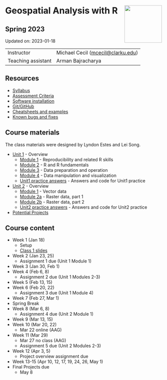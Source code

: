 
# Geospatial Analysis with R <img src="https://s28151.pcdn.co/offices/marketing-and-communications/wp-content/blogs.dir/3/files/sites/106/2019/08/CU_Seal_Red_SM_60_75_v4-768x768.png" align="right" width="120" />

## Spring 2023

Updated on: 2023-01-18

<center>

|                    |                                     |
|:-------------------|:------------------------------------|
| Instructor         | Michael Cecil (<mcecil@clarku.edu>) |
| Teaching assistant | Arman Bajracharya                   |

</center>

## Resources

-   [Syllabus](syllabus.html)
-   [Assessment Criteria](assessment.html)
-   [Software installation](software-installation.html)
-   [Git/GitHub](git-github.html)
-   [Cheatsheets and examples](cheatsheets.html)
-   [Known bugs and fixes](bugs-fixes.html)

## Course materials

The class materials were designed by Lyndon Estes and Lei Song.

-   [Unit 1](unit1.html) - Overview
    -   [Module 1](unit1-module1.html) - Reproducibility and related R
        skills
    -   [Module 2](unit1-module2.html) - R and R fundamentals
    -   [Module 3](unit1-module3.html) - Data preparation and operation
    -   [Module 4](unit1-module4.html) - Data manipulation and
        visualization
    -   [Unit1 practice answers](unit1-practice-answers.html) - Answers
        and code for Unit1 practice
-   [Unit 2](unit2.html) - Overview
    -   [Module 1](unit2-module1.html) - Vector data
    -   [Module 2a](unit2-module2a.html) - Raster data, part 1
    -   [Module 2b](unit2-module2b.html) - Raster data, part 2
    -   [Unit2 practice answers](unit2-practice-answers.html) - Answers
        and code for Unit2 practice
-   [Potential Projects](projects.html)

## Course content

-   Week 1 (Jan 18)
    -   Setup
    -   [Class 1 slides](class1.html)
-   Week 2 (Jan 23, 25)
    -   Assignment 1 due (Unit 1 Module 1)
-   Week 3 (Jan 30, Feb 1)
-   Week 4 (Feb 6, 8)
    -   Assignment 2 due (Unit 1 Modules 2-3)
-   Week 5 (Feb 13, 15)
-   Week 6 (Feb 20, 22)
    -   Assignment 3 due (Unit 1 Module 4)
-   Week 7 (Feb 27, Mar 1)
-   Spring Break
-   Week 8 (Mar 6, 8)
    -   Assignment 4 due (Unit 2 Module 1)
-   Week 9 (Mar 13, 15)
-   Week 10 (Mar 20, 22)
    -   Mar 22 online (AAG)
-   Week 11 (Mar 29)
    -   Mar 27 no class (AAG)
    -   Assignment 5 due (Unit 2 Modules 2-3)
-   Week 12 (Apr 3, 5)
    -   Project overview assignment due
-   Week 13-15 (Apr 10, 12, 17, 19, 24, 26, May 1)
-   Final Projects due
    -   May 8
